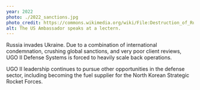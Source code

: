 ```yaml
---
year: 2022
photo: ./2022_sanctions.jpg
photo_credit: https://commons.wikimedia.org/wiki/File:Destruction_of_Russian_tanks_by_Ukrainian_troops_in_Mariupol_(3).jpg
alt: The US Ambassador speaks at a lectern.
---
```


Russia invades Ukraine. Due to a combination of international condemnation, crushing global sanctions, and very poor client reviews, UGO II Defense Systems is forced to heavily scale back operations.

UGO II leadership continues to pursue other opportunities in the defense sector, including becoming the fuel supplier for the North Korean Strategic Rocket Forces.
